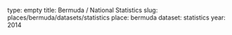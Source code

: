 type: empty
title: Bermuda / National Statistics
slug: places/bermuda/datasets/statistics
place: bermuda
dataset: statistics
year: 2014
